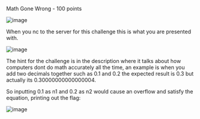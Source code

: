 Math Gone Wrong - 100 points

![image](https://github.com/user-attachments/assets/d58fb74e-17c8-43eb-86ec-836c28bc3bde)


When you nc to the server for this challenge this is what you are presented with.

![image](https://github.com/user-attachments/assets/0129129d-29d9-4039-834f-4c9e8e937479)

The hint for the challenge is in the description where it talks about how computers dont do math accurately all the time, an example is when you add two decimals together such as 0.1 and 0.2 the expected result is 0.3 but actually its 0.30000000000000004.

So inputting 0.1 as n1 and 0.2 as n2 would cause an overflow and satisfy the equation, printing out the flag:

![image](https://github.com/user-attachments/assets/2ab7ce36-f4ed-4506-9ea6-19ded402606c)
